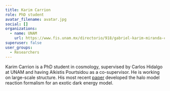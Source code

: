```yaml
---
title: Karim Carrion
role: PhD student
avatar_filename: avatar.jpg
social: []
organizations:
  - name: UNAM
    url: https://www.fis.unam.mx/directorio/918/gabriel-karim-miranda-carrionnnnnnnnnn-doctorado
superuser: false
user_groups:
  - Researchers
---
```

Karim Carrion is a PhD student in cosmology, supervised by Carlos Hidalgo at UNAM and having Alkistis Pourtsidou as a co-supervisor. He is working on large-scale structure. His most recent [paper](https://arxiv.org/abs/2111.13598) developed the halo model reaction formalism for an exotic dark energy model.